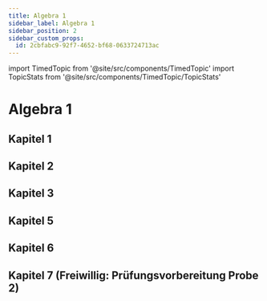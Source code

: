 ```yaml
---
title: Algebra 1
sidebar_label: Algebra 1
sidebar_position: 2
sidebar_custom_props:
  id: 2cbfabc9-92f7-4652-bf68-0633724713ac
---
```


import TimedTopic from '@site/src/components/TimedTopic'
import TopicStats from '@site/src/components/TimedTopic/TopicStats'


# Algebra 1

<TopicStats firstDayOfWeek="Fr" />

## Kapitel 1
<TimedTopic webKey="915b28a8-0722-4f72-93b9-dd7ef6f7537d" topic="Kapitel 1" firstDayOfWeek="Fr" />


## Kapitel 2
<TimedTopic webKey="16d653a0-92ad-4530-8a79-78dca5972e22" topic="Kapitel 2" firstDayOfWeek="Fr"/>


## Kapitel 3
<TimedTopic webKey="23f279a3-5eb5-4557-989d-bc9be25bfc58" topic="Kapitel 3" firstDayOfWeek="Fr" />

## Kapitel 5
<TimedTopic webKey="f56d9901-f3c5-405f-85d5-3efedff22a62" topic="Kapitel 5" firstDayOfWeek="Fr"/>

## Kapitel 6
<TimedTopic webKey="81d29bab-40f2-4ec9-bcc9-80710b23aca3" topic="Kapitel 6" firstDayOfWeek="Fr"/>


## Kapitel 7 (Freiwillig: Prüfungsvorbereitung Probe 2)
<TimedTopic webKey="96b8a471-b2a7-4230-8223-1128205f07da" topic="Kapitel 7" firstDayOfWeek="Fr"/>
